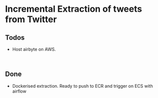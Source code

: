 # Incremental Extraction of tweets from Twitter 

## Todos

- Host airbyte on AWS.

<br/>

## Done 
- Dockerised extraction. Ready to push to ECR and trigger on ECS with airflow

